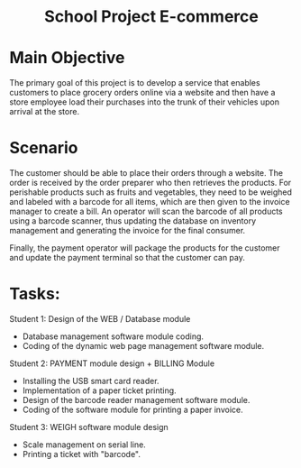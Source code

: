 <h1 align="center">School Project E-commerce</h1>

# Main Objective
The primary goal of this project is to develop a service that enables customers to place grocery orders online via a website and then have a store employee load their purchases into the trunk of their vehicles upon arrival at the store. 

# Scenario
The customer should be able to place their orders through a website. The order is received by the order preparer who then retrieves the products. For perishable products such as fruits and vegetables, they need to be weighed and labeled with a barcode for all items, which are then given to the invoice manager to create a bill. An operator will scan the barcode of all products using a barcode scanner, thus updating the database on inventory management and generating the invoice for the final consumer.

Finally, the payment operator will package the products for the customer and update the payment terminal so that the customer can pay.

# Tasks:
Student 1: Design of the WEB / Database module
- Database management software module coding.
- Coding of the dynamic web page management software module.
    
Student 2: PAYMENT module design + BILLING Module
- Installing the USB smart card reader.
- Implementation of a paper ticket printing.
- Design of the barcode reader management software module.
- Coding of the software module for printing a paper invoice. 
              
Student 3: WEIGH software module design
- Scale management on serial line.
- Printing a ticket with "barcode".
   
